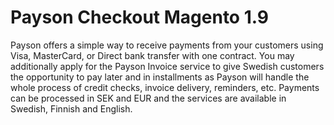 # Payson Checkout Magento 1.9

Payson offers a simple way to receive payments from your customers using Visa, MasterCard, or Direct bank transfer with one contract. You may additionally apply for the Payson Invoice service to give Swedish customers the opportunity to pay later and in installments as Payson will handle the whole process of credit checks, invoice delivery, reminders, etc. Payments can be processed in SEK and EUR and the services are available in Swedish, Finnish and English. 
